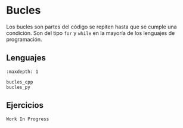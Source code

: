 # Bucles

Los bucles son partes del código se repiten hasta que se cumple una condición.
Son del tipo `for` y `while` en la mayoría de los lenguajes de programación.


## Lenguajes

```{toctree}
:maxdepth: 1

bucles_cpp
bucles_py
```


## Ejercicios

```{todo}
Work In Progress
```
